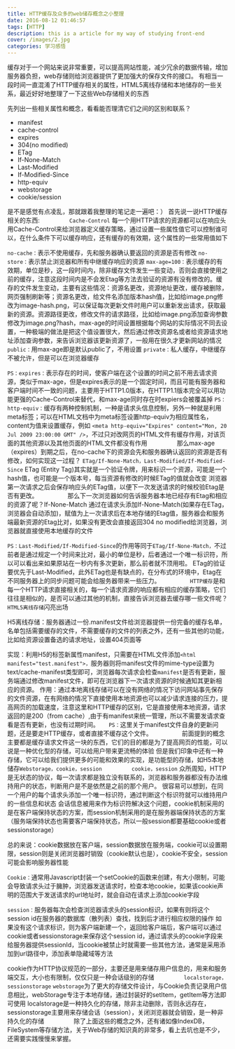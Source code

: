 ```yaml
---
title: HTTP缓存及众多的web储存概念之小整理
date: 2016-08-12 01:46:57
tags: [HTTP]
description: this is a article for my way of studying front-end
cover: /images/2.jpg
categories: 学习感悟
---
```


缓存对于一个网站来说非常重要，可以提高网站性能，减少冗余的数据传输，增加服务器负担，web存储则给浏览器提供了更加强大的保存文件的接口。
有相当一段时间一直混淆了HTTP缓存相关的属性，HTML5离线存储和本地储存的一些关系，最近好好地整理了一下这些Web存储相关的东西

先列出一些相关属性和概念，看看能否理清它们之间的区别和联系？
<!--more-->

* manifest
* cache-control
* expires
* 304(no modified)
* ETag
* If-None-Match
* Last-Modified
* If-Modified-Since
* http-equiv
* webstorage
* cookie/session

是不是感觉有点凌乱，那就跟着我整理的笔记走一遍吧：）
首先说一说HTTP缓存相关的东西:
　　
　　
`Cache-Control`
每一个用HTTP请求的资源都可以在响应头用Cache-Control来给浏览器定义缓存策略，通过设置一些属性值它可以控制谁可以，在什么条件下可以缓存响应，还有缓存的有效期，这个属性的一些常用值如下

`no-cache：`表示不使用缓存，先和服务器确认要返回的资源是否有修改
`no-store：`表示禁止浏览器和所有中继缓存响应的资源
`max-age=100：`表示缓存的有效期，单位是秒，这一段时间内，除非缓存文件发生一些变动，否则会直接使用之前的缓存，注意这段时间内是不会发Etag等方法去验证的资源有没有修改的。缓存的文件发生变动，主要有这些情况：资源名更改，资源地址更改，缓存被删除，网页强制刷新等；资源名更改，给文件名添加版本hash值，比如给image.png修改为image-hash.png，可以保证每次更新文件时用户可以重新发出请求，获取最新的资源。资源路径更改，修改文件的请求路径，比如给image.png添加查询参数修改为image.png?hash，max-age的时间设置根据每个网站的实际情况不同去设置，一种极端的做法是把这个值设置很大，然后通过修改资源名或者给资源请求地址添加查询参数，来告诉浏览器该更新资源了，一般用在很久才更新网站的情况
`public：`用max-age即是默认public了，不用设置
`private：`私人缓存，中继缓存不被允许，但是可以在浏览器缓存

`PS：expires：`表示存在的时间，使客户端在这个设置的时间之前不用去请求资源，类似于max-age，但是expires表示的是一个固定时间，而且可能有服务器和客户端时间不一致的问题，主要用于HTTP1.0版本，在HTTP1.1版本完全可以用功能更强的Cache-Control来替代，和max-age同时存在时expiers会被覆盖掉
`PS：http-equiv：`缓存有两种控制机制，一种是请求头信息控制，另外一种就是利用meta标签；可以在HTML文档中为meta标签设置http-equiv为相应属性名，content为值来设置缓存，例如
`<meta http-equiv="Expires" content="Mon, 20 Jul 2009 23:00:00 GMT" />`，不过只对改网页的HTML文件有缓存作用，对该页面的其他资源以及其他页面的HTML文件都没有作用
　　
　　
那么max-age（expires）到期之后，在no-cache下的资源会先和服务器确认返回的资源是否有修改，如何实现这一过程？
`ETag/If-None-Match，Last-Modified/If-Modified-Since`
ETag (Entity Tag)其实就是一个验证令牌，用来标识一个资源，可能是一个hash值，也可能是一个版本号，每当资源有修改的时候ETag的值就会改变
浏览器第一次请求之后会保存响应头的ETag值，以便下一次发送请求的时候校验Etag是否有更改。
　　
　　
那么下一次浏览器如何告诉服务器本地已经存有Etag和相应的资源了呢？If-None-Match
通过在请求头添加If-None-Match(如果存在ETag，浏览器会自动添加)，赋值为上一次请求后在本地存储的Etag值，服务器会和服务端最新资源的Etag比对，如果没有更改会直接返回304 no modified给浏览器，浏览器就直接使用本地缓存的文件

`PS：Last-Modified/If-Modified-Since`的作用等同于`ETag/If-None-Match，`不过前者是通过规定一个时间来比对，最小的单位是秒，后者通过一个唯一标识符，所以可以看出来如果原站在一秒内有多次更新，那么前者就不顶用啦。
ETag的验证要优先于Last-Modified，此外ETag也是有缺点的，在分布式的环境中，Etag在不同服务器上的同步问题可能会给服务器带来一些压力。
　　
　　
`HTTP缓存`是和每一个HTTP请求直接相关的，每一个请求资源的响应都有相应的缓存策略，它们往往是相似的，是否可以通过其他的机制，直接告诉浏览器去缓存哪一些文件呢？
`HTML5离线存储`闪亮出场

H5离线存储：服务器通过一份.manifest文件给浏览器提供一份完备的缓存名单，名单包括需要缓存的文件，不需要缓存的文件的列表之外，还有一些其他的功能，比如给资源设置备选的请求地址，设置404页面等

实现：利用H5的标签新属性manifest，只需要在HTML文件添加`<html manifest="test.manifest">，`服务器则将manifest文件的mime-type设置为text/cache-manifest类型即可，浏览器每次请求会检查`manifest`是否有更新，服务端通过修改manifest文件，即可在浏览器下一次请求资源的时候通知其更新相应的资源。
作用：通过本地离线存储可以在没有网络的情况下访问网站事先保存的文件资源，在有网络的情况下直接使用本地资源也可以减少请求连接的压力，提高网页的加载速度，注意这里和HTTP缓存的区别，它是直接使用本地资源，请求返回的是200（from cache）,由于有manifest来统一管理，所以不需要发请求查看是否有更新，也没有过期时间。
　
`PS：`这里关于manifest文件自身的更新问题，还是要走HTTP缓存，或者直接不缓存这个文件。
　　
　　
前面提到的概念主要都是缓存请求文件这一块的东西，它们的目的都是为了提高网页的性能，可以说是一种优化型的存储，可以给用户带来更流畅的体验
但是我们印象中还有一种存储，它可以给我们提供更多的可能和效果的实现，是功能型的存储，如H5本地储存`Webstorage，cookie，session`
　　
　　
`cookie，session`
众所周知，HTTP是无状态的协议，每一次请求都是独立没有联系的，浏览器和服务器都没有办法维持用户的状态，判断用户是不是依然是之前的那个用户。
很容易可以想到，在同一个用户的每个请求头添加一个唯一标识符，通过判断这个标识符就可以维持用户的一些信息和状态
会话信息被用来作为标识符解决这个问题，cookie机制采用的是在客户端保持状态的方案，而session机制采用的是在服务器端保持状态的方案（服务端保持状态也需要客户端保持状态，所以一般session都要基础cookie或者sessionstorage）

总的来说：cookie数据放在客户端，session数据放在服务端，cookie可以设置期限，session则是关闭浏览器时销毁（cookie默认也是），cookie不安全，session可能会影响服务器性能

`Cookie：`通常用Javascript封装一个setCookie的函数来创建，有大小限制，可能会导致请求头过于臃肿，浏览器发送请求时，检查本地cookie，如果该cookie声明的范围大于发送请求的url地址时，就会自动在请求上添加cookie字段

`session：`服务器每次会检查浏览器请求头的session标识，如果有则将这个session id在服务器的数据库（散列表）查找，找到后才进行相应权限的操作
如果没有这个请求标识，则为客户端新建一个，返回给客户端后，客户端可以通过cookie或者sessionstorage来保存这个session id，通过请求头的cookie字段来给服务器提供sessionId，当cookie被禁止时就需要一些其他方法，通常是采用添加到url路径中，添加表单隐藏域等方法

cookie作为HTTP协议规范的一部分，主要还是用来储存用户信息的，用来和服务端交互，大小也有限制，仅仅只是一种会话级别的存储
　　
　　
`localstorage，sessionstorage`
`webstorage`为了更大的存储文件设计，与Cookie负责记录用户信息相比，webStorage专注于本地存储，通过封装好的setItem，getItem等方法即可使用
localstorage是一种持久化的存储，除非主动删除，否则永远存在，sessionstorage主要用来存储会话（session），关闭浏览器就会销毁，是一种非持久化的存储
　　
　　
除了上面这些的概念之外，还有诸如像IndexDB，FileSystem等存储方法，关于Web存储的知识真的非常多，看上去坑也是不少，还需要实践慢慢来掌握。









